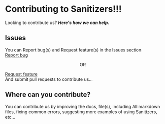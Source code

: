 # Contributing to Sanitizers!!!

Looking to contribute us? _**Here's how we can help.**_

## Issues

You can Report bug(s) and Request feature(s) in the Issues section<br>
<a href="https://github.com/PuneetGopinath/Sanitizers/issues/new?template=bug_report.md">Report bug</a><p align="center">OR</p>
<a href="https://github.com/PuneetGopinath/Sanitizers/issues/new?template=feature_request.md">Request feature</a><br>
And submit pull requests to contribute us...

## Where can you contribute?

You can contribute us by improving the docs, file(s), including All markdown files, fixing common errors, suggesting more examples of using Sanitizers, etc...
